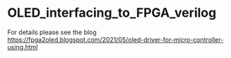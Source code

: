 # OLED_interfacing_to_FPGA_verilog

For details please see the blog
https://fpga2oled.blogspot.com/2021/05/oled-driver-for-micro-controller-using.html
